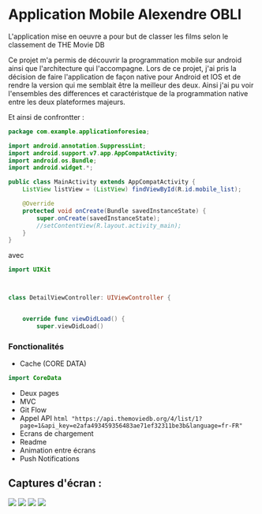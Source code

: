 # Application Mobile Alexendre OBLI



L'application mise en oeuvre a pour but de classer les films selon le classement de THE Movie DB

Ce projet m'a permis de découvrir la programmation mobile sur android ainsi que l'architecture qui l'accompagne. 
Lors de ce projet, j'ai pris la décision de faire l'application de façon native pour Android et IOS et de rendre la version qui me semblait être la meilleur des deux. 
Ainsi j'ai pu voir l'ensembles des differences et caractéristque de la programmation native entre les deux plateformes majeurs. 


Et ainsi de confrontter : 
``` java
package com.example.applicationforesiea;

import android.annotation.SuppressLint;
import android.support.v7.app.AppCompatActivity;
import android.os.Bundle;
import android.widget.*;

public class MainActivity extends AppCompatActivity {
    ListView listView = (ListView) findViewById(R.id.mobile_list);

    @Override
    protected void onCreate(Bundle savedInstanceState) {
        super.onCreate(savedInstanceState);
        //setContentView(R.layout.activity_main);
    }
} 
```
avec 
```swift
import UIKit



class DetailViewController: UIViewController {


    override func viewDidLoad() {
        super.viewDidLoad()
```


### Fonctionalités

- Cache (CORE DATA)
```swift
import CoreData
```
- Deux pages
- MVC
- Git Flow
- Appel API
```html "https://api.themoviedb.org/4/list/1?page=1&api_key=e2afa493459356483ae71ef32311be3b&language=fr-FR"```
- Ecrans de chargement
- Readme
- Animation entre écrans
- Push Notifications

## Captures d'écran : 
![](https://github.com/lexers16/ProgramESIEA/blob/master/IMG_8684.PNG)
![](https://github.com/lexers16/ProgramESIEA/blob/master/IMG_8685.PNG)
![](https://github.com/lexers16/ProgramESIEA/blob/master/IMG_8686.PNG)
![](https://github.com/lexers16/ProgramESIEA/blob/master/IMG_8687.PNG)






